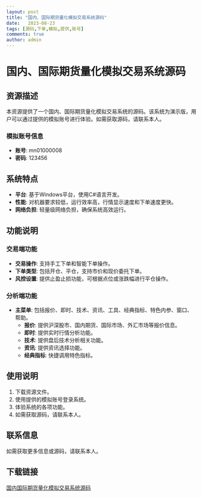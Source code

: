 ```yaml
---
layout: post
title: "国内、国际期货量化模拟交易系统源码"
date:   2023-08-23
tags: [源码,下单,模拟,提供,账号]
comments: true
author: admin
---
```

# 国内、国际期货量化模拟交易系统源码

## 资源描述

本资源提供了一个国内、国际期货量化模拟交易系统的源码。该系统为演示版，用户可以通过提供的模拟账号进行体验。如需获取源码，请联系本人。

### 模拟账号信息
- **账号**: mn01000008
- **密码**: 123456

## 系统特点

- **平台**: 基于Windows平台，使用C#语言开发。
- **性能**: 对机器要求较低，运行效率高，行情显示速度和下单速度更快。
- **网络负担**: 轻量级网络负担，确保系统高效运行。

## 功能说明

### 交易端功能
- **交易操作**: 支持手工下单和智能下单操作。
- **下单类型**: 包括开仓、平仓，支持市价和现价委托下单。
- **风控设置**: 提供止盈止损功能，可根据点位或涨跌幅进行平仓操作。

### 分析端功能
- **主菜单**: 包括报价、即时、技术、资讯、工具、经典指标、特色内参、窗口、帮助。
  - **报价**: 提供沪深股市、国内期货、国际市场、外汇市场等报价信息。
  - **即时**: 提供实时行情分析功能。
  - **技术**: 提供盘后技术分析相关功能。
  - **资讯**: 提供资讯选择功能。
  - **经典指标**: 快捷调用特色指标。

## 使用说明

1. 下载资源文件。
2. 使用提供的模拟账号登录系统。
3. 体验系统的各项功能。
4. 如需获取源码，请联系本人。

## 联系信息

如需获取更多信息或源码，请联系本人。

## 下载链接

[国内国际期货量化模拟交易系统源码](https://pan.quark.cn/s/ee15801ed93a)